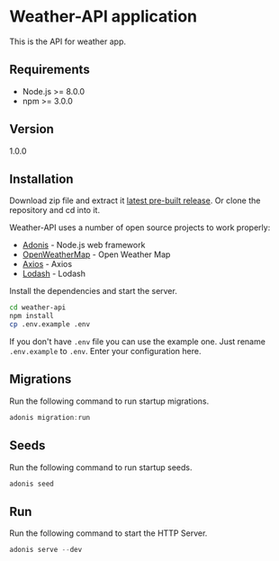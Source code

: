 # Weather-API application

This is the API for weather app.

## Requirements

  - Node.js >= 8.0.0
  - npm >= 3.0.0

## Version

1.0.0

## Installation

Download zip file and extract it [latest pre-built release](https://github.com/reysmerwvr/weather-api). Or clone the repository and cd into it.

Weather-API uses a number of open source projects to work properly:

* [Adonis] - Node.js web framework
* [OpenWeatherMap] - Open Weather Map
* [Axios] - Axios
* [Lodash] - Lodash

Install the dependencies and start the server.

```sh
cd weather-api
npm install
cp .env.example .env
```

If you don't have `.env` file you can use the example one. Just rename `.env.example` to `.env`. Enter your configuration here.

## Migrations

Run the following command to run startup migrations.

```js
adonis migration:run
```

## Seeds

Run the following command to run startup seeds.

```js
adonis seed
```

## Run

Run the following command to start the HTTP Server.

```js
adonis serve --dev
```

[//]: # (These are reference links used in the body of this note and get stripped out when the markdown processor does 
its job. There is no need to format nicely because it shouldn't be seen. Thanks SO - http://stackoverflow.com/questions/4823468/store-comments-in-markdown-syntax)

   [Adonis]: <https://adonisjs.com/>
   [OpenWeatherMap]: <https://openweathermap.org/>
   [Axios]: <https://github.com/axios/axios/>
   [Lodash]: <https://lodash.com//>
